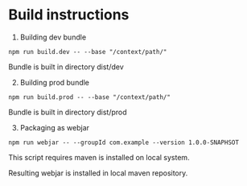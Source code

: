 # Build instructions

1. Building dev bundle

  ```
  npm run build.dev -- --base "/context/path/"
  ```

  Bundle is built in directory dist/dev


2. Building prod bundle

  ```
  npm run build.prod -- --base "/context/path/"
  ```

  Bundle is built in directory dist/prod


3. Packaging as webjar

  ```
  npm run webjar -- --groupId com.example --version 1.0.0-SNAPHSOT
  ```

  This script requires maven is installed on local system.  

  Resulting webjar is installed in local maven repository.

